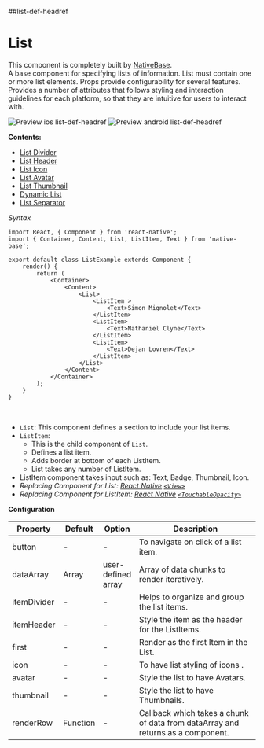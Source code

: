 ##list-def-headref
# List

This component is completely built by [NativeBase](https://nativebase.io/).<br />
A base component for specifying lists of information. List must contain one or more list elements. Props provide configurability for several features. Provides a number of attributes that follows styling and interaction guidelines for each platform, so that they are intuitive for users to interact with.<br />

![Preview ios list-def-headref](https://github.com/GeekyAnts/NativeBase-KitchenSink/raw/master/screenshots/ios/listBasic.png)
![Preview android list-def-headref](https://github.com/GeekyAnts/NativeBase-KitchenSink/raw/master/screenshots/android/basicList.png)

**Contents:**
* [List Divider](Components.md#list-divider-headref)
* [List Header](Components.md#list-header-headref)
* [List Icon](Components.md#list-icon-headref)
* [List Avatar](Components.md#list-avatar-headref)
* [List Thumbnail](Components.md#list-thumbnail-headref)
* [Dynamic List](Components.md#dynamic-list-headref)
* [List Separator](Components.md#list-seperator-headref)

*Syntax*

<pre class="line-numbers"><code class="language-jsx">import React, { Component } from 'react-native';
import { Container, Content, List, ListItem, Text } from 'native-base';
​
export default class ListExample extends Component {
    render() {
        return (
            &lt;Container>
                &lt;Content>
                    &lt;List>
                        &lt;ListItem >
                            &lt;Text>Simon Mignolet&lt;/Text>
                        &lt;/ListItem>
                        &lt;ListItem>
                            &lt;Text>Nathaniel Clyne&lt;/Text>
                        &lt;/ListItem>
                        &lt;ListItem>
                            &lt;Text>Dejan Lovren&lt;/Text>
                        &lt;/ListItem>
                    &lt;/List>
                &lt;/Content>
            &lt;/Container>
        );
    }
}
</code></pre><br />

* <code>List</code>: This component defines a section to include your list items.
* <code>ListItem</code>:
  * This is the child component of <code>List</code>.
  * Defines a list item.
  * Adds border at bottom of each ListItem.
  * List takes any number of ListItem.
* ListItem component takes input such as: Text, Badge, Thumbnail, Icon.
* *Replacing Component for List: [React Native](https://facebook.github.io/react-native/) [<code>&lt;View></code>](https://facebook.github.io/react-native/docs/view.html)*
* *Replacing Component for ListItem: [React Native](https://facebook.github.io/react-native/) [<code>&lt;TouchableOpacity></code>](https://facebook.github.io/react-native/docs/touchableopacity.html)*


**Configuration**

<table class="table table-bordered">
        <thead>
            <tr>
                <th>Property</th>
                <th>Default</th>
                <th>Option</th>
                <th width="50%">Description</th>
            </tr>
        </thead>
        <tbody>
            <tr>
                <td>button</td>
                <td> - </td>
                <td> - </td>
                <td>
                    To navigate on click of a list item.
                </td>
            </tr>
            <tr>
                <td>dataArray</td>
                <td> Array </td>
                <td> user-defined array </td>
                <td>Array of data chunks to render iteratively.</td>
            </tr>
            <tr>
                <td>itemDivider</td>
                <td> - </td>
                <td> - </td>
                <td>Helps to organize and group the list items.</td>
            </tr>
            <tr>
                <td>itemHeader</td>
                <td> - </td>
                <td> - </td>
                <td>Style the item as the header for the ListItems.</td>
            </tr>
            <tr>
                <td>first</td>
                <td> - </td>
                <td> - </td>
                <td>
                    Render as the first Item in the List.
                </td>
            </tr>
            <tr>
                <td>icon</td>
                <td> - </td>
                <td> - </td>
                <td>
                    To have list styling of icons .
                </td>
            </tr>
            <tr>
                <td>avatar</td>
                <td> - </td>
                <td> - </td>
                <td>
                    Style the list to have Avatars.
                </td>
            </tr>
            <tr>
                <td>thumbnail</td>
                <td> - </td>
                <td> - </td>
                <td>
                    Style the list to have Thumbnails.
                </td>
            </tr>
            <tr>
                <td>renderRow</td>
                <td> Function </td>
                <td> - </td>
                <td>
                    Callback which takes a chunk of data from dataArray and returns as a component.
                </td>
            </tr>
        </tbody>
    </table><br />
